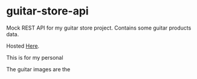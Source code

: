 # guitar-store-api

Mock REST API for my guitar store project. Contains some guitar products data.

Hosted [Here](https://my-guitarstore-api.herokuapp.com/).

This is for my personal

The guitar images are the
